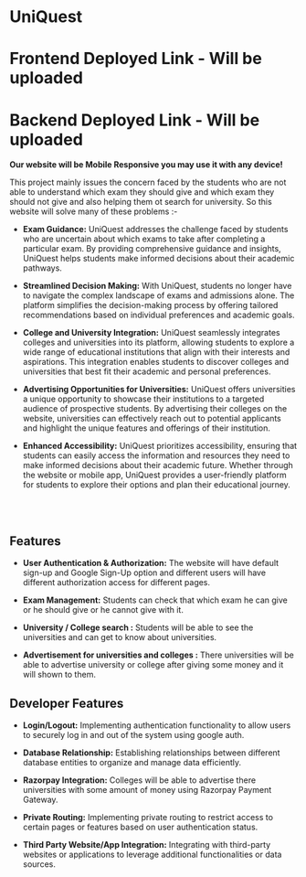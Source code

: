 # UniQuest

# Frontend Deployed Link - **Will be uploaded**

# Backend Deployed Link - **Will be uploaded**

**Our website will be Mobile Responsive you may use it with any device!**

This project mainly issues the concern faced by the students who are not able to understand which exam they should give and which exam they should not give and also helping them ot search for university. So this website will solve many of these problems :- 

- **Exam Guidance:** UniQuest addresses the challenge faced by students who are uncertain about which exams to take after completing a particular exam. By providing comprehensive guidance and insights, UniQuest helps students make informed decisions about their academic pathways.

- **Streamlined Decision Making:** With UniQuest, students no longer have to navigate the complex landscape of exams and admissions alone. The platform simplifies the decision-making process by offering tailored recommendations based on individual preferences and academic goals.

- **College and University Integration:** UniQuest seamlessly integrates colleges and universities into its platform, allowing students to explore a wide range of educational institutions that align with their interests and aspirations. This integration enables students to discover colleges and universities that best fit their academic and personal preferences.

- **Advertising Opportunities for Universities:** UniQuest offers universities a unique opportunity to showcase their institutions to a targeted audience of prospective students. By advertising their colleges on the website, universities can effectively reach out to potential applicants and highlight the unique features and offerings of their institution.

- **Enhanced Accessibility:** UniQuest prioritizes accessibility, ensuring that students can easily access the information and resources they need to make informed decisions about their academic future. Whether through the website or mobile app, UniQuest provides a user-friendly platform for students to explore their options and plan their educational journey.
<br>

<br>

## Features 

- **User Authentication & Authorization:** The website will have default sign-up and Google Sign-Up option and different users will have different authorization access for different pages.

- **Exam Management:** Students can check that which exam he can give or he should give or he cannot give with it. 

- **University / College search :** Students will be able to see the universities and can get to know about universities. 

- **Advertisement for universities and colleges :** There universities will be able to advertise university or college after giving some money and it will shown to them.

## Developer Features

- **Login/Logout:** Implementing authentication functionality to allow users to securely log in and out of the system using google auth.
  
- **Database Relationship:** Establishing relationships between different database entities to organize and manage data efficiently.

- **Razorpay Integration:** Colleges will be able to advertise there universities with some amount of money using Razorpay Payment Gateway.
  
- **Private Routing:** Implementing private routing to restrict access to certain pages or features based on user authentication status.
  
- **Third Party Website/App Integration:** Integrating with third-party websites or applications to leverage additional functionalities or data sources.

